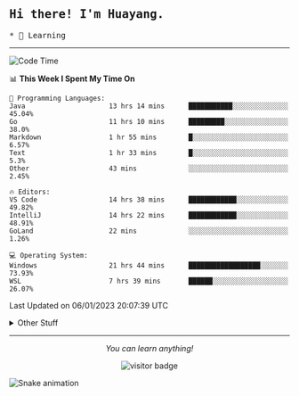 <h2>
    <samp>Hi there! I'm Huayang.</samp>
</h2>
<p>
    <samp>
        * 🧐 Learning
    </samp>
</p>



<hr>


<!--START_SECTION:waka-->
![Code Time](http://img.shields.io/badge/Code%20Time-349%20hrs%2052%20mins-blue)

📊 **This Week I Spent My Time On** 

```text
💬 Programming Languages: 
Java                     13 hrs 14 mins      ███████████░░░░░░░░░░░░░░   45.04% 
Go                       11 hrs 10 mins      █████████░░░░░░░░░░░░░░░░   38.0% 
Markdown                 1 hr 55 mins        █░░░░░░░░░░░░░░░░░░░░░░░░   6.57% 
Text                     1 hr 33 mins        █░░░░░░░░░░░░░░░░░░░░░░░░   5.3% 
Other                    43 mins             ░░░░░░░░░░░░░░░░░░░░░░░░░   2.45%

🔥 Editors: 
VS Code                  14 hrs 38 mins      ████████████░░░░░░░░░░░░░   49.82% 
IntelliJ                 14 hrs 22 mins      ████████████░░░░░░░░░░░░░   48.91% 
GoLand                   22 mins             ░░░░░░░░░░░░░░░░░░░░░░░░░   1.26%

💻 Operating System: 
Windows                  21 hrs 44 mins      ██████████████████░░░░░░░   73.93% 
WSL                      7 hrs 39 mins       ██████░░░░░░░░░░░░░░░░░░░   26.07%

```


 Last Updated on 06/01/2023 20:07:39 UTC
<!--END_SECTION:waka-->


<details>
  <summary>Other Stuff</summary>
  <br />
<!--   
  <p align="left">
    <img height="180em" src="https://github-readme-streak-stats.herokuapp.com/?user=GuillaumeFalourd" />
    
  </p> -->

  * 🏆 Some GitHub statistical reports:
  
  <img width="100%" src="https://github-profile-trophy.vercel.app/?username=xmchxup&column=7">
  <p align="left">  
    <img height="180em" src="https://github-readme-stats.vercel.app/api?username=xmchxup&hide_border=true&show_icons=true&include_all_commits=true&bg_color=0,EC6C6C,FFD479,FFFC79,73FA79&theme=graywhite&locale=en" />
    <img height="180em" src="https://github-readme-stats.vercel.app/api/top-langs/?username=xmchxup&hide=css,scss,html&langs_count=8&hide_border=true&layout=compact&bg_color=0,73FA79,73FDFF,D783FF&theme=graywhite&locale=en" />
  </p>
  
  <img width="100%" src="https://github-profile-summary-cards.vercel.app/api/cards/profile-details?username=xmchxup&theme=github" />
 
</a>
</details>
<hr>
<p align="center">
    <i>You can learn anything!</i>
    <p align="center">
        <img src="https://visitor-badge.laobi.icu/badge?page_id=xmchxup" alt="visitor badge"/>       
    </p>
</p>

![Snake animation](https://github.com/XmchxUp/XmchxUp/blob/output/github-contribution-grid-snake.gif)


